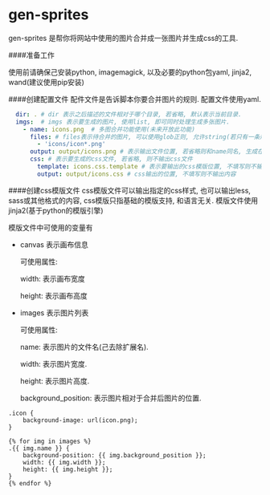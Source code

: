 gen-sprites
==========

gen-sprites 是帮你将网站中使用的图片合并成一张图片并生成css的工具.

####准备工作

使用前请确保己安装python, imagemagick, 以及必要的python包yaml, jinja2, wand(建议使用pip安装)


####创建配置文件
配件文件是告诉脚本你要合并图片的规则. 配置文件使用yaml.
```yaml
  dir: . # dir 表示之后描述的文件相对于哪个目录, 若省略, 默认表示当前目录.
  imgs:  # imgs 表示要生成的图片, 使用list, 即可同时处理生成多张图片.
    - name: icons.png  # 多图合并功能使用(未来开放此功能)
      files: # files表示待合并的图片, 可以使用glob正则, 允许string(若只有一条规则)和list格式.
        - 'icons/icon*.png'
      output: output/icons.png # 表示输出文件位置, 若省略则和name同名, 生成在当前目录, 若不想输出内容, 请指定为false
      css: # 表示要生成的css文件, 若省略, 则不输出css文件
        template: icons.css.template # 表示要输出的css模版位置, 不填写则不输出内容
        output: output/icons.css # css输出的位置, 不填写则不输出内容
```

####创建css模版文件
css模版文件可以输出指定的css样式, 也可以输出less, sass或其他格式的内容, css模版只指基础的模版支持, 和语言无关.
模版文件使用jinja2(基于python的模版引擎)

模版文件中可使用的变量有

* canvas 表示画布信息
  
  可使用属性:

  width: 表示画布宽度

  height: 表示画布高度

* images 表示图片列表

  可使用属性:
  
  name: 表示图片的文件名(己去除扩展名).
  
  width: 表示图片宽度.
  
  height: 表示图片高度.
  
  background_position: 表示图片相对于合并后图片的位置.

```jinja
.icon {
    background-image: url(icon.png);
}

{% for img in images %}
.{{ img.name }} {
    background-position: {{ img.background_position }};
    width: {{ img.width }};
    height: {{ img.height }};
}
{% endfor %}
```

